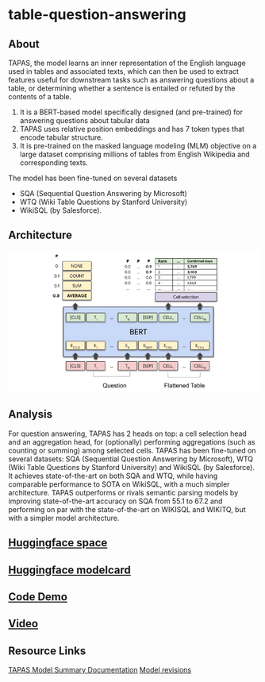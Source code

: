 # table-question-answering

## About 

TAPAS, the model learns an inner representation of the English language used in tables and associated texts, which can then be used to extract features useful for downstream tasks such as answering questions about a table, or determining whether a sentence is entailed or refuted by the contents of a table.

1. It is a BERT-based model specifically designed (and pre-trained) for answering questions about tabular data
2. TAPAS uses relative position embeddings and has 7 token types that encode tabular structure.
3. It is pre-trained on the masked language modeling (MLM) objective on a large dataset comprising millions of tables from English Wikipedia and corresponding texts.


The model has been fine-tuned on several datasets
* SQA (Sequential Question Answering by Microsoft)
* WTQ (Wiki Table Questions by Stanford University)
* WikiSQL (by Salesforce).

## Architecture

![alt text](https://github.com/muthusm/table-question-answering/blob/main/tapas_architecture.png)

## Analysis

For question answering, TAPAS has 2 heads on top: a cell selection head and an aggregation head, for (optionally) performing aggregations (such as counting or summing) among selected cells. TAPAS has been fine-tuned on several datasets: SQA (Sequential Question Answering by Microsoft), WTQ (Wiki Table Questions by Stanford University) and WikiSQL (by Salesforce). It achieves state-of-the-art on both SQA and WTQ, while having comparable performance to SOTA on WikiSQL, with a much simpler architecture. TAPAS outperforms or rivals semantic parsing models by improving state-of-the-art accuracy on SQA from 55.1 to 67.2 and performing on par with the state-of-the-art on WIKISQL and WIKITQ, but with a simpler model architecture.



## [Huggingface space](https://huggingface.co/spaces/Meena/table-question-answering-space)

## [Huggingface modelcard](https://huggingface.co/Meena/table-question-answering-tapas)

## [Code Demo](https://github.com/muthusm/table-question-answering/blob/main/2%20Train%20Model.ipynb)

## [Video](https://github.com/muthusm/table-question-answering/blob/main/video1864411241.mp4)

## Resource Links

[TAPAS Model Summary ](https://huggingface.co/docs/transformers/model_doc/tapas)
[Documentation](https://huggingface.co/transformers/v4.9.2/model_doc/tapas.html)
[Model revisions](https://huggingface.co/models?search=tapas)



